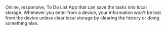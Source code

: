 Online, responsive, To Do List App that can save the tasks into local storage.
Whenever you enter from a device, your information won't be lost from the device unless clear local storage by clearing the history or doing something else.
